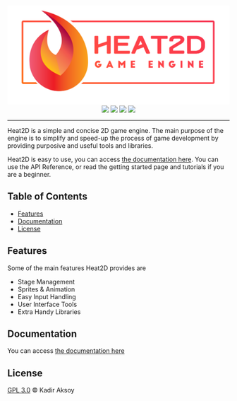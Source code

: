 <p align="center">
  <img src="https://github.com/kadir014/kadir014.github.io/blob/master/assets/Heat2D%20Logo.png"><br>
  <img src="https://img.shields.io/badge/python-3%2B-green.svg">
  <img src="https://img.shields.io/badge/pygame-1.9.6%2B-green.svg">
  <img src="https://img.shields.io/badge/license-GPL%203.0-blue.svg">
  <img src="https://img.shields.io/badge/status-alpha-red.svg">
</p>

---
Heat2D is a simple and concise 2D game engine. The main purpose of the engine is to simplify and speed-up the process of game development by providing purposive and useful tools and libraries.

Heat2D is easy to use, you can access [the documentation here](https://kadir014.github.io/projects/heat2d/index.html). You can use the API Reference, or read the getting started page and tutorials if you are a beginner.

## Table of Contents
- [Features](#features)
- [Documentation](#documentation)
- [License](#license)

## Features
Some of the main features Heat2D provides are
- Stage Management
- Sprites & Animation
- Easy Input Handling
- User Interface Tools
- Extra Handy Libraries

## Documentation
You can access [the documentation here](https://kadir014.github.io/projects/heat2d/index.html)

## License
[GPL 3.0](LICENSE) © Kadir Aksoy
